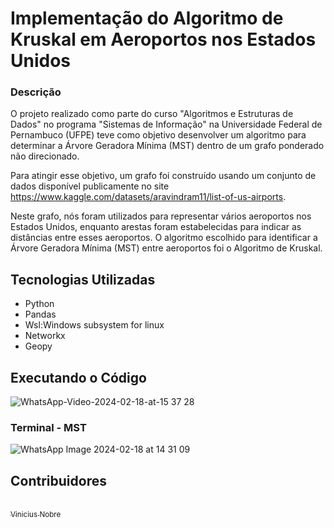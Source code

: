 # Implementação do Algoritmo de Kruskal em Aeroportos nos Estados Unidos

### Descrição
O projeto realizado como parte do curso "Algoritmos e Estruturas de Dados" no programa "Sistemas de Informação" na Universidade Federal de Pernambuco (UFPE) teve como objetivo desenvolver um algoritmo para determinar a Árvore Geradora Mínima (MST) dentro de um grafo ponderado não direcionado.

Para atingir esse objetivo, um grafo foi construído usando um conjunto de dados disponível publicamente no site https://www.kaggle.com/datasets/aravindram11/list-of-us-airports.

Neste grafo, nós foram utilizados para representar vários aeroportos nos Estados Unidos, enquanto arestas foram estabelecidas para indicar as distâncias entre esses aeroportos. O algoritmo escolhido para identificar a Árvore Geradora Mínima (MST) entre aeroportos foi o Algoritmo de Kruskal.

## Tecnologias Utilizadas
- Python
- Pandas
- Wsl:Windows subsystem for linux
- Networkx
- Geopy

## Executando o Código
![WhatsApp-Video-2024-02-18-at-15 37 28](https://github.com/nxbrx/NXBRX-airports/assets/123251524/3e830985-e25b-447b-ae79-802a9e026fe5)

### Terminal - MST
![WhatsApp Image 2024-02-18 at 14 31 09](https://github.com/nxbrx/NXBRX-airports/assets/123251524/6936d8c8-4695-4f76-81a8-c019628d0bdb)

## Contribuidores
[<br><sub>Vinicius Nobre</sub>](https://github.com/nxbrx) 
